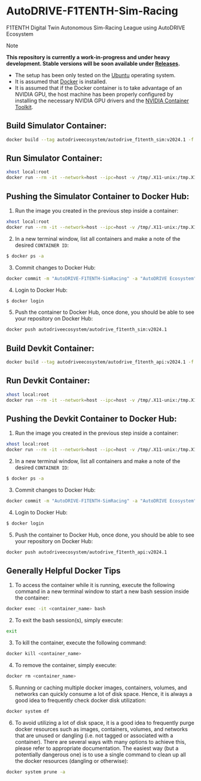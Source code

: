 # AutoDRIVE-F1TENTH-Sim-Racing
F1TENTH Digital Twin Autonomous Sim-Racing League using AutoDRIVE Ecosystem

> [!NOTE]
> **This repository is currently a work-in-progress and under heavy development. Stable versions will be soon available under [Releases](https://github.com/AutoDRIVE-Ecosystem/AutoDRIVE-F1TENTH-Sim-Racing/releases).**
> - The setup has been only tested on the [Ubuntu](https://ubuntu.com) operating system.
> - It is assumed that [Docker](https://docs.docker.com/engine/install) is installed.
> - It is assumed that if the Docker container is to take advantage of an NVIDIA GPU, the host machine has been properly configured by installing the necessary NVIDIA GPU drivers and the [NVIDIA Container Toolkit](https://docs.nvidia.com/datacenter/cloud-native/container-toolkit/latest/index.html).

## Build Simulator Container:

```bash
docker build --tag autodriveecosystem/autodrive_f1tenth_sim:v2024.1 -f autodrive_simulator.Dockerfile .
```

## Run Simulator Container:

```bash
xhost local:root
docker run --rm -it --network=host --ipc=host -v /tmp/.X11-unix:/tmp.X11-umix:rw --env DISPLAY --privileged --gpus all autodriveecosystem/autodrive_f1tenth_sim:v2024.1
```

## Pushing the Simulator Container to Docker Hub:

1. Run the image you created in the previous step inside a container:
```bash
xhost local:root
docker run --rm -it --network=host --ipc=host -v /tmp/.X11-unix:/tmp.X11-umix:rw --env DISPLAY --privileged --gpus all autodriveecosystem/autodrive_f1tenth_sim:v2024.1
```

2. In a new terminal window, list all containers and make a note of the desired `CONTAINER ID`:
```bash
$ docker ps -a
```

3. Commit changes to Docker Hub:
```bash
docker commit -m "AutoDRIVE-F1TENTH-SimRacing" -a "AutoDRIVE Ecosystem" <CONTAINER ID> autodriveecosystem/autodrive_f1tenth_sim:v2024.1
```

4. Login to Docker Hub:
```bash
$ docker login
```

5. Push the container to Docker Hub, once done, you should be able to see your repository on Docker Hub:
```bash
docker push autodriveecosystem/autodrive_f1tenth_sim:v2024.1
```

## Build Devkit Container:

```bash
docker build --tag autodriveecosystem/autodrive_f1tenth_api:v2024.1 -f autodrive_devkit.Dockerfile .
```

## Run Devkit Container:

```bash
xhost local:root
docker run --rm -it --network=host --ipc=host -v /tmp/.X11-unix:/tmp.X11-umix:rw --env DISPLAY --privileged --gpus all autodriveecosystem/autodrive_f1tenth_api:v2024.1
```

## Pushing the Devkit Container to Docker Hub:

1. Run the image you created in the previous step inside a container:
```bash
xhost local:root
docker run --rm -it --network=host --ipc=host -v /tmp/.X11-unix:/tmp.X11-umix:rw --env DISPLAY --privileged --gpus all autodriveecosystem/autodrive_f1tenth_api:v2024.1
```

2. In a new terminal window, list all containers and make a note of the desired `CONTAINER ID`:
```bash
$ docker ps -a
```

3. Commit changes to Docker Hub:
```bash
docker commit -m "AutoDRIVE-F1TENTH-SimRacing" -a "AutoDRIVE Ecosystem" <CONTAINER ID> autodriveecosystem/autodrive_f1tenth_api:v2024.1
```

4. Login to Docker Hub:
```bash
$ docker login
```

5. Push the container to Docker Hub, once done, you should be able to see your repository on Docker Hub:
```bash
docker push autodriveecosystem/autodrive_f1tenth_api:v2024.1
```

## Generally Helpful Docker Tips
1. To access the container while it is running, execute the following command in a new terminal window to start a new bash session inside the container:
```bash
docker exec -it <container_name> bash
```

2. To exit the bash session(s), simply execute:
```bash
exit
```

3. To kill the container, execute the following command:
```bash
docker kill <container_name>
```

4. To remove the container, simply execute:
```bash
docker rm <container_name>
```

5. Running or caching multiple docker images, containers, volumes, and networks can quickly consume a lot of disk space. Hence, it is always a good idea to frequently check docker disk utilization:
```bash
docker system df
```

6. To avoid utilizing a lot of disk space, it is a good idea to frequently purge docker resources such as images, containers, volumes, and networks that are unused or dangling (i.e. not tagged or associated with a container). There are several ways with many options to achieve this, please refer to appropriate documentation. The easiest way (but a potentially dangerous one) is to use a single command to clean up all the docker resources (dangling or otherwise):
```bash
docker system prune -a
```
